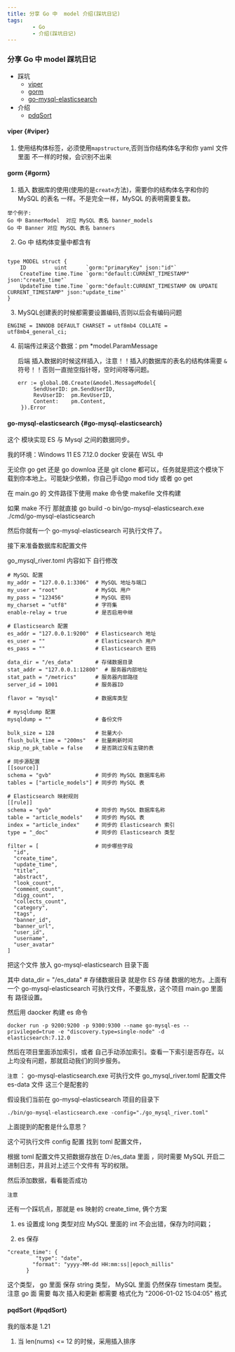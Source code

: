```yaml
---
title: 分享 Go 中  model 介绍(踩坑日记)
tags:
        - Go
        - 介绍(踩坑日记)
---
```


### 分享 Go 中  model 踩坑日记
- 踩坑
  - [viper](#viper)
  - [gorm](#gorm)
  - [go-mysql-elasticsearch](#go-mysql-elasticsearch)
- 介绍
  - [pdqSort](#pdqSort)



#### viper {#viper}

1. 使用结构体标签，必须使用`mapstructure`,否则当你结构体名字和你 yaml 文件里面 不一样的时候，会识别不出来

#### gorm {#gorm}

1. 插入 数据库的使用(使用的是`create`方法)，需要你的结构体名字和你的 MySQL 的表名 一样。不是完全一样，MySQL 的表明需要复数。

```
举个例子:
Go 中 BannerModel  对应 MySQL 表名 banner_models
Go 中 Banner 对应 MySQL 表名 banners
```

2. Go 中 结构体变量中都含有

```

type MODEL struct {
	ID         uint      `gorm:"primaryKey" json:"id"`
	CreateTime time.Time `gorm:"default:CURRENT_TIMESTAMP" json:"create_time"`
	UpdateTime time.Time `gorm:"default:CURRENT_TIMESTAMP ON UPDATE CURRENT_TIMESTAMP" json:"update_time"`
}
```

3. MySQL创建表的时候都需要设置编码,否则以后会有编码问题

```
ENGINE = INNODB DEFAULT CHARSET = utf8mb4 COLLATE = utf8mb4_general_ci;
```

4. 前端传过来这个数据：pm *model.ParamMessage

   后端 插入数据的时候这样插入，注意！！插入的数据库的表名的结构体需要 `&`符号！！否则一直抛空指针呀，空时间呀等问题。

   ```
   err := global.DB.Create(&model.MessageModel{
   		SendUserID: pm.SendUserID,
   		RevUserID:  pm.RevUserID,
   		Content:    pm.Content,
   	}).Error
   ```

   

#### go-mysql-elasticsearch {#go-mysql-elasticsearch}

这个 模块实现 ES 与 Mysql 之间的数据同步。

我的环境：Windows 11   ES 7.12.0 docker 安装在 WSL 中

无论你 go get 还是 go downloa 还是 git clone 都可以，任务就是把这个模块下载到你本地上。可能缺少依赖，你自己手动go mod tidy 或者 go get

在 main.go 的 文件路径下使用 make 命令使 makefile 文件构建

如果 make 不行 那就直接 go build -o bin/go-mysql-elasticsearch.exe ./cmd/go-mysql-elasticsearch  

然后你就有一个 go-mysql-elasticsearch 可执行文件了。

接下来准备数据库和配置文件

go_mysql_river.toml   内容如下 自行修改

```
# MySQL 配置
my_addr = "127.0.0.1:3306"  # MySQL 地址与端口
my_user = "root"            # MySQL 用户
my_pass = "123456"          # MySQL 密码
my_charset = "utf8"         # 字符集
enable-relay = true         # 是否启用中继

# Elasticsearch 配置
es_addr = "127.0.0.1:9200"  # Elasticsearch 地址
es_user = ""                # Elasticsearch 用户
es_pass = ""                # Elasticsearch 密码

data_dir = "/es_data"       # 存储数据目录
stat_addr = "127.0.0.1:12800"  # 服务器内部地址
stat_path = "/metrics"      # 服务器内部路径
server_id = 1001            # 服务器ID

flavor = "mysql"            # 数据库类型

# mysqldump 配置
mysqldump = ""              # 备份文件

bulk_size = 128             # 批量大小
flush_bulk_time = "200ms"   # 批量刷新时间
skip_no_pk_table = false    # 是否跳过没有主键的表

# 同步源配置
[[source]]
schema = "gvb"              # 同步的 MySQL 数据库名称
tables = ["article_models"] # 同步的 MySQL 表

# Elasticsearch 映射规则
[[rule]]
schema = "gvb"              # 同步的 MySQL 数据库名称
table = "article_models"    # 同步的 MySQL 表
index = "article_index"     # 同步的 Elasticsearch 索引
type = "_doc"               # 同步的 Elasticsearch 类型

filter = [                  # 同步哪些字段
  "id",
  "create_time",
  "update_time",
  "title",
  "abstract",
  "look_count",
  "comment_count",
  "digg_count",
  "collects_count",
  "category",
  "tags",
  "banner_id",
  "banner_url",
  "user_id",
  "username",
  "user_avatar"
]
```

把这个文件 放入 go-mysql-elasticsearch 目录下面

其中 data_dir = "/es_data"       # 存储数据目录  就是你 ES 存储 数据的地方。上面有一个 go-mysql-elasticsearch 可执行文件，不要乱放，这个项目 main.go 里面有 路径设置。

然后用 daocker 构建 es 命令

```
docker run -p 9200:9200 -p 9300:9300 --name go-mysql-es --privileged=true -e "discovery.type=single-node" -d elasticsearch:7.12.0
```

然后在项目里面添加索引，或者 自己手动添加索引。查看一下索引是否存在。以上均没有问题，那就启动我们的同步服务。

`注意` ： go-mysql-elasticsearch.exe 可执行文件   go_mysql_river.toml  配置文件    es-data 文件  这三个是配套的

假设我们当前在  go-mysql-elasticsearch  项目的目录下

```
./bin/go-mysql-elasticsearch.exe -config="./go_mysql_river.toml"
```

上面提到的配套是什么意思？

这个可执行文件 config 配置 找到 toml 配置文件，

根据 toml 配置文件又把数据存放在 D:/es_data 里面 ，同时需要 MySQL 开启二进制日志，并且对上述三个文件有 写的权限。

然后添加数据，看看能否成功

`注意`

还有一个踩坑点，那就是 es 映射的 create_time, 俩个方案

1. es 设置成 long 类型对应 MySQL 里面的 int  不会出错，保存为时间戳；

2. es 保存
 
```
"create_time": {
         "type": "date",
        "format": "yyyy-MM-dd HH:mm:ss||epoch_millis"
      }
```
这个类型， go 里面 保存 string 类型， MySQL 里面 仍然保存 timestam 类型。注意 go 面 需要 每次 插入和更新 都需要 格式化为 "2006-01-02 15:04:05" 格式

#### pqdSort {#pqdSort}

我的版本是 1.21
1. 当 len(nums) <= 12 的时候，采用插入排序

